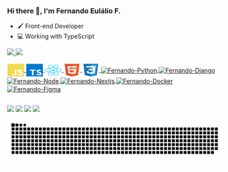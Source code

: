### Hi there 👋, I'm Fernando Eulálio F.

- 🖌️ Front-end Developer
- 💻 Working with TypeScript

<div>
  <a href="https://fernandoef.com.br" target="_blank">
  <img height="180em" src="https://github-readme-stats.vercel.app/api?username=FernandoENF&show_icons=true&theme=dark&include_all_commits=true&count_private=true&hide_rank=true"/>
  <img height="180em" src="https://github-readme-stats.vercel.app/api/top-langs/?username=FernandoENF&layout=compact&theme=dark"/>
</div>

<div style="display: inline_block"><br>
  <img align="center" alt="Fernando-Js" height="30" width="40" title="JavaScript" src="https://raw.githubusercontent.com/devicons/devicon/master/icons/javascript/javascript-plain.svg">
  <img align="center" alt="Fernando-Ts" height="30" width="40" title="TypeScript" src="https://raw.githubusercontent.com/devicons/devicon/master/icons/typescript/typescript-plain.svg">
  <img align="center" alt="Fernando-React" height="30" width="40" title="React" src="https://raw.githubusercontent.com/devicons/devicon/master/icons/react/react-original.svg">
  <img align="center" alt="Fernando-HTML" height="30" width="40" title="HTML5" src="https://raw.githubusercontent.com/devicons/devicon/master/icons/html5/html5-original.svg">
  <img align="center" alt="Fernando-CSS" height="30" width="40" title="CSS3" src="https://raw.githubusercontent.com/devicons/devicon/master/icons/css3/css3-original.svg">
  <img align="center" alt="Fernando-Python" height="30" width="40" title="Python" src="https://cdn.jsdelivr.net/gh/devicons/devicon/icons/python/python-original.svg">
  <img align="center" alt="Fernando-Django" height="30" width="40" title="Django" src="https://cdn.jsdelivr.net/gh/devicons/devicon/icons/django/django-plain.svg">
  <img align="center" alt="Fernando-Node" height="30" width="40" title="Node.js" src="https://cdn.jsdelivr.net/gh/devicons/devicon/icons/nodejs/nodejs-original.svg" >
  <img align="center" alt="Fernando-Nextjs" height="30" width="40" title="Next.js" src="https://cdn.jsdelivr.net/gh/devicons/devicon/icons/nextjs/nextjs-original.svg">
  <img align="center" alt="Fernando-Docker" height="30" width="40" title="Docker" src="https://cdn.jsdelivr.net/gh/devicons/devicon/icons/docker/docker-original.svg">
  <img align="center" alt="Fernando-Figma" height="30" width="40" title="Figma" src="https://cdn.jsdelivr.net/gh/devicons/devicon/icons/figma/figma-original.svg">
</div>

##

<div> 
  <a href="https://instagram.com/fernandoenf" target="_blank"><img src="https://img.shields.io/badge/-Instagram-%23E4405F?style=for-the-badge&logo=instagram&logoColor=white"></a>
  <a href = "mailto:fernandoengh@gmail.com"><img src="https://img.shields.io/badge/-Gmail-%23333?style=for-the-badge&logo=gmail&logoColor=white"></a>
  <a href="https://www.linkedin.com/in/fernandoenf" target="_blank"><img src="https://img.shields.io/badge/-LinkedIn-%230077B5?style=for-the-badge&logo=linkedin&logoColor=white"></a> 
  <a href="https://www.fernandoef.com.br" target="_blank"><img src="https://img.shields.io/badge/website-000000?style=for-the-badge&logo=About.me&logoColor=white"/></a>
</div>

![Snake animation](https://github.com/FernandoENF/FernandoENF/blob/output/github-contribution-grid-snake.svg)

